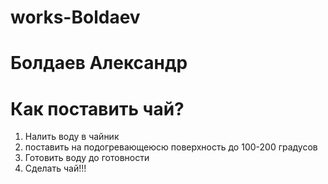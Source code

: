 # works-Boldaev
# Болдаев Александр
# Как поставить чай?
1. Налить воду в чайник
2. поставить на подогревающеюсю поверхность до 100-200 градусов
3. Готовить воду до готовности
4. Сделать чай!!!
